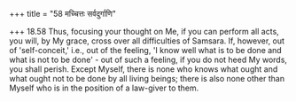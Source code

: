 +++
title = "58 मच्चित्तः सर्वदुर्गाणि"

+++
18.58 Thus, focusing your thought on Me, if you can perform all acts,
you will, by My grace, cross over all difficulties of Samsara. If,
however, out of 'self-conceit,' i.e., out of the feeling, 'I know well what is to be done and what is not to be done' - out of such a feeling,
if you do not heed My words, you shall perish. Except Myself, there is none who knows what ought and what ought not to be done by all living beings; there is also none other than Myself who is in the position of a law-giver to them.
